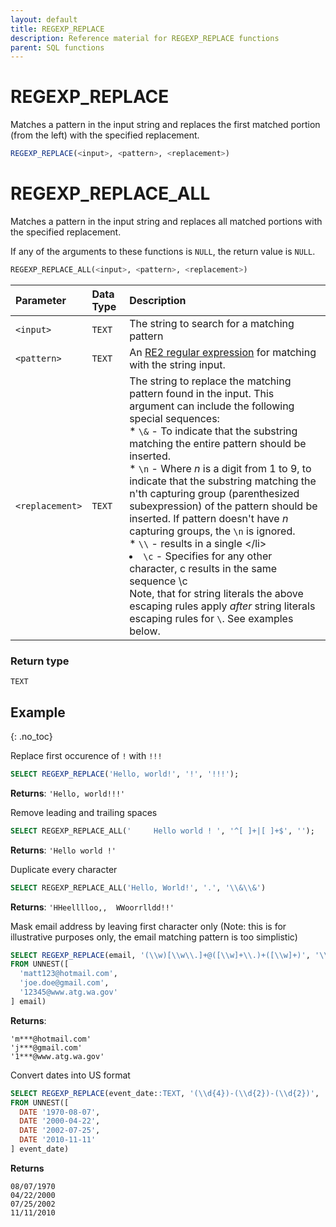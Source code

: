 ```yaml
---
layout: default
title: REGEXP_REPLACE
description: Reference material for REGEXP_REPLACE functions
parent: SQL functions
---
```


# REGEXP\_REPLACE

Matches a pattern in the input string and replaces the first matched portion (from the left) with the specified replacement. 

```sql
REGEXP_REPLACE(<input>, <pattern>, <replacement>)
```

# REGEXP\_REPLACE\_ALL

Matches a pattern in the input string and replaces all matched portions with the specified replacement. 

If any of the arguments to these functions is `NULL`, the return value is `NULL`.

```sql
REGEXP_REPLACE_ALL(<input>, <pattern>, <replacement>)
```



| Parameter   | Data Type | Description                                                                                                                                                                                                                                                                                                                                                                                                                                                                                                                                                                                                                                                                                                                                                                                                                                                                                                                                                                                                                                           |
| :----------- | :---------- | :----------------------------------------------------------------------------------------------------------------------------------------------------------------------------------------------------------------------------------------------------------------------------------------------------------------------------------------------------------------------------------------------------------------------------------------------------------------------------------------------------------------------------------------------------------------------------------------------------------------------------------------------------------------------------------------------------------------------------------------------------------------------------------------------------------------------------------------------------------------------------------------------------------------------------------------------------------------------------------------------------------------------------------------------------- |
| `<input>` | `TEXT` | The string to search for a matching pattern                                                                                                                                                                                                                                                                                                                                                                                                                                                                                                                                                                                                                                                                                                                                                                                                                                                                                                                                                                                                           |
| `<pattern>` | `TEXT` | An [RE2 regular expression](https://github.com/google/re2/wiki/Syntax) for matching with the string input.                                                                                                                                                                                                                                                                                                                                                                                                                                                                                                                                                                                                                                                                                                                                                                                                                                                                                                                                                  |
| `<replacement>` | `TEXT` | The string to replace the matching pattern found in the input. This argument can include the following special sequences: <br>* `\&` - To indicate that the substring matching the entire pattern should be inserted.<br>* `\n` - Where *n* is a digit from 1 to 9, to indicate that the substring matching the n'th capturing group (parenthesized subexpression) of the pattern should be inserted. If pattern doesn't have *n* capturing groups, the `\n` is ignored.<br>* `\\` - results in a single \</li><li> `\c` - Specifies for any other character, c results in the same sequence \c<br> Note, that for string literals the above escaping rules apply *after* string literals escaping rules for `\`. See examples below. |

### Return type
`TEXT`

## Example
{: .no_toc}

Replace first occurence of `!` with `!!!`

```sql
SELECT REGEXP_REPLACE('Hello, world!', '!', '!!!');
```
**Returns**: `'Hello, world!!!'`

Remove leading and trailing spaces

```sql
SELECT REGEXP_REPLACE_ALL('     Hello world ! ', '^[ ]+|[ ]+$', '');
```
**Returns**: `'Hello world !'`

Duplicate every character

```sql
SELECT REGEXP_REPLACE_ALL('Hello, World!', '.', '\\&\\&')
```

**Returns**: `'HHeelllloo,,  WWoorrlldd!!'`


Mask email address by leaving first character only (Note: this is for illustrative purposes only, the email matching pattern is too simplistic)

```sql
SELECT REGEXP_REPLACE(email, '(\\w)[\\w\\.]+@([\\w]+\\.)+([\\w]+)', '\\1***@\\2\\3') 
FROM UNNEST([
  'matt123@hotmail.com',
  'joe.doe@gmail.com',
  '12345@www.atg.wa.gov'
] email)
```

**Returns**:
```
'm***@hotmail.com'
'j***@gmail.com'
'1***@www.atg.wa.gov'
```

Convert dates into US format

```sql
SELECT REGEXP_REPLACE(event_date::TEXT, '(\\d{4})-(\\d{2})-(\\d{2})', '\\2/\\3/\\1')
FROM UNNEST([
  DATE '1970-08-07',
  DATE '2000-04-22',
  DATE '2002-07-25',
  DATE '2010-11-11'
] event_date)
```

**Returns**
```
08/07/1970
04/22/2000
07/25/2002
11/11/2010
```

